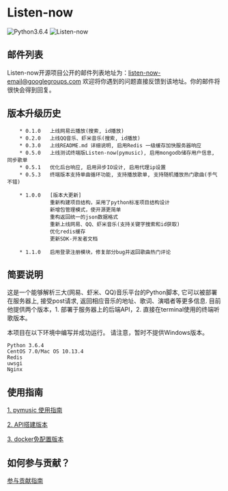 # Listen-now
![Python3.6.4](https://img.shields.io/badge/Python-3.6.4-green.svg)
![Listen-now](https://img.shields.io/badge/Listen--now-1.0.0-red.svg)

## 邮件列表
Listen-now开源项目公开的邮件列表地址为：listen-now-email@googlegroups.com
欢迎将你遇到的问题直接反馈到该地址。你的邮件将很快会得到回复。

## 版本升级历史

```
    * 0.1.0   上线网易云播放(搜索, id播放)
    * 0.2.0   上线QQ音乐、虾米音乐(搜索, id播放)
    * 0.3.0   上线README.md 详细说明, 启用Redis 一级缓存加快服务器响应
    * 0.5.0   上线测试终端版Listen-now(pymusic), 启用mongodb储存用户信息, 同步歌单
    * 0.5.1   优化后台响应, 启用异步IO设计, 启用代理ip设置
    * 0.5.3   终端版本支持单曲循环功能, 支持播放歌单, 支持随机播放热门歌曲(手气不错)
    
    * 1.0.0   [版本大更新]
              重新构建项目结构，采用了python标准项目结构设计
              新增包管理模式，使开源更简单
              重构返回统一的json数据格式
              重新上线网易、QQ、虾米音乐(支持关键字搜索和id获取)
              优化redis缓存
              更新SDK-开发者文档
    
    * 1.1.0   启用登录注册模块，修复部分bug并返回歌曲热门评论

```
## 简要说明

这是一个能够解析三大(网易、虾米、QQ)音乐平台的Python脚本, 它可以被部署在服务器上, 接受post请求, 返回相应音乐的地址、歌词、演唱者等更多信息.
目前他提供两个版本，1. 部署于服务器上的后端API，2. 直接在terminal使用的终端听歌版本。

本项目在以下环境中编写并成功运行。
请注意，暂时不提供Windows版本。

```
Python 3.6.4
CentOS 7.0/Mac OS 10.13.4
Redis
uwsgi
Nginx
```

## 使用指南

[1. pymusic 使用指南](https://github.com/listen-now/listen-now/blob/master/README/pymusic-readme.md)

[2. API搭建版本](https://github.com/listen-now/listen-now/blob/master/README/API-readme.me)

[3. docker免配置版本](https://github.com/listen-now/listen-now/blob/master/README/docker-readme.me)

## 如何参与贡献？

[参与贡献指南](https://github.com/listen-now/listen-now/blob/master/CONTRIBUTING.md)




